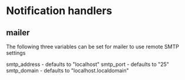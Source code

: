 # Notification handlers

## mailer

The following three variables can be set for mailer to use remote SMTP settings

smtp_address - defaults to "localhost"
smtp_port - defaults to "25"
smtp_domain - defaults to "localhost.localdomain"
